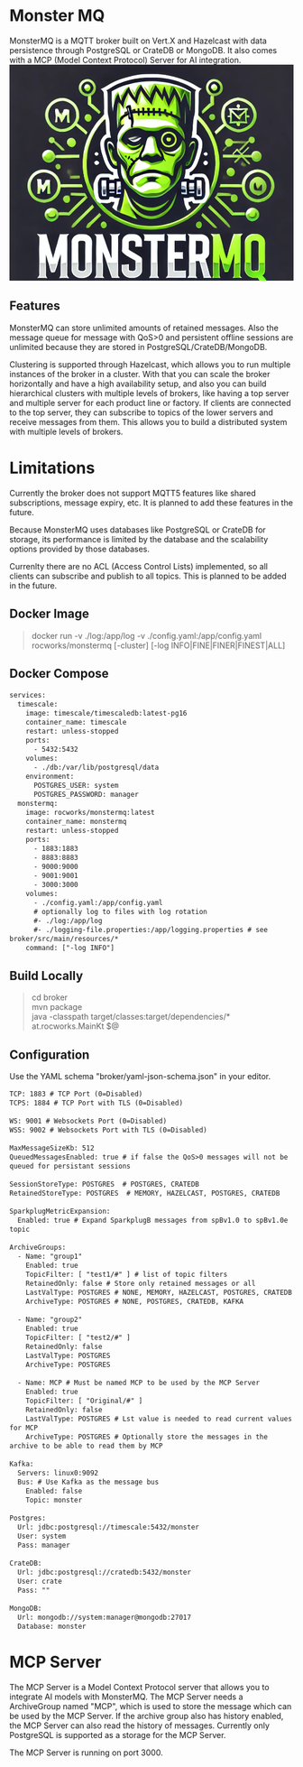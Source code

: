 # Monster MQ

MonsterMQ is a MQTT broker built on Vert.X and Hazelcast with data persistence through PostgreSQL or CrateDB or MongoDB. It also comes with a MCP (Model Context Protocol) Server for AI integration.
![Logo](Logo.png)

## Features

MonsterMQ can store unlimited amounts of retained messages. Also the message queue for message with QoS>0 and persistent offline sessions are unlimited because they are stored in PostgreSQL/CrateDB/MongoDB.

Clustering is supported through Hazelcast, which allows you to run multiple instances of the broker in a cluster. With that you can scale the broker horizontally and have a high availability setup, and also you can build hierarchical clusters with multiple levels of brokers, like having a top server and multiple server for each product line or factory. If clients are connected to the top server, they can subscribe to topics of the lower servers and receive messages from them. This allows you to build a distributed system with multiple levels of brokers.

# Limitations

Currently the broker does not support MQTT5 features like shared subscriptions, message expiry, etc. It is planned to add these features in the future.

Because MonsterMQ uses databases like PostgreSQL or CrateDB for storage, its performance is limited by the database and the scalability options provided by those databases.

Currenlty there are no ACL (Access Control Lists) implemented, so all clients can subscribe and publish to all topics. This is planned to be added in the future.

## Docker Image

> docker run -v ./log:/app/log -v ./config.yaml:/app/config.yaml rocworks/monstermq [-cluster] [-log INFO|FINE|FINER|FINEST|ALL]

## Docker Compose
```
services:
  timescale:
    image: timescale/timescaledb:latest-pg16
    container_name: timescale
    restart: unless-stopped
    ports:
      - 5432:5432
    volumes:
      - ./db:/var/lib/postgresql/data
    environment:
      POSTGRES_USER: system
      POSTGRES_PASSWORD: manager
  monstermq:
    image: rocworks/monstermq:latest
    container_name: monstermq
    restart: unless-stopped
    ports:
      - 1883:1883
      - 8883:8883
      - 9000:9000
      - 9001:9001
      - 3000:3000
    volumes:
      - ./config.yaml:/app/config.yaml
      # optionally log to files with log rotation
      #- ./log:/app/log      
      #- ./logging-file.properties:/app/logging.properties # see broker/src/main/resources/*
    command: ["-log INFO"]
```

## Build Locally 

> cd broker  
> mvn package  
> java -classpath target/classes:target/dependencies/* at.rocworks.MainKt $@  

## Configuration 

Use the YAML schema "broker/yaml-json-schema.json" in your editor.

```
TCP: 1883 # TCP Port (0=Disabled)
TCPS: 1884 # TCP Port with TLS (0=Disabled)

WS: 9001 # Websockets Port (0=Disabled)
WSS: 9002 # Websockets Port with TLS (0=Disabled)

MaxMessageSizeKb: 512
QueuedMessagesEnabled: true # if false the QoS>0 messages will not be queued for persistant sessions

SessionStoreType: POSTGRES  # POSTGRES, CRATEDB
RetainedStoreType: POSTGRES  # MEMORY, HAZELCAST, POSTGRES, CRATEDB

SparkplugMetricExpansion:
  Enabled: true # Expand SparkplugB messages from spBv1.0 to spBv1.0e topic

ArchiveGroups:
  - Name: "group1"
    Enabled: true
    TopicFilter: [ "test1/#" ] # list of topic filters 
    RetainedOnly: false # Store only retained messages or all
    LastValType: POSTGRES # NONE, MEMORY, HAZELCAST, POSTGRES, CRATEDB
    ArchiveType: POSTGRES # NONE, POSTGRES, CRATEDB, KAFKA

  - Name: "group2"
    Enabled: true
    TopicFilter: [ "test2/#" ]
    RetainedOnly: false
    LastValType: POSTGRES
    ArchiveType: POSTGRES

  - Name: MCP # Must be named MCP to be used by the MCP Server
    Enabled: true
    TopicFilter: [ "Original/#" ]
    RetainedOnly: false
    LastValType: POSTGRES # Lst value is needed to read current values for MCP
    ArchiveType: POSTGRES # Optionally store the messages in the archive to be able to read them by MCP

Kafka:
  Servers: linux0:9092
  Bus: # Use Kafka as the message bus
    Enabled: false
    Topic: monster

Postgres:
  Url: jdbc:postgresql://timescale:5432/monster
  User: system
  Pass: manager

CrateDB:
  Url: jdbc:postgresql://cratedb:5432/monster
  User: crate
  Pass: ""

MongoDB:
  Url: mongodb://system:manager@mongodb:27017
  Database: monster  

```

# MCP Server

The MCP Server is a Model Context Protocol server that allows you to integrate AI models with MonsterMQ. The MCP Server needs a ArchiveGroup named "MCP", which is used to store the message which can be used by the MCP Server. If the archive group also has history enabled, the MCP Server can also read the history of messages. Currently only PostgreSQL is supported as a storage for the MCP Server.

The MCP Server is running on port 3000. 





